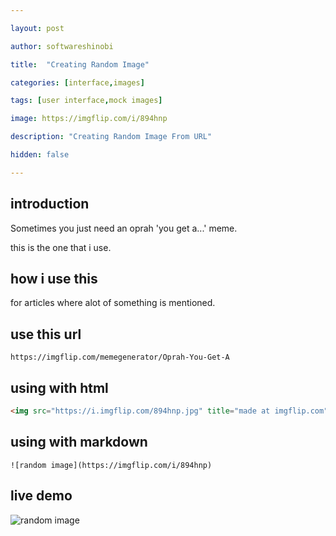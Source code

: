 ```yaml
---

layout: post

author: softwareshinobi

title:  "Creating Random Image"

categories: [interface,images]

tags: [user interface,mock images]

image: https://imgflip.com/i/894hnp

description: "Creating Random Image From URL"

hidden: false

---
```


## introduction

Sometimes you just need an oprah 'you get a...' meme.

this is the one that i use.

## how i use this

for articles where alot of something is mentioned.

## use this url

```
https://imgflip.com/memegenerator/Oprah-You-Get-A
```

## using with html

```html
<img src="https://i.imgflip.com/894hnp.jpg" title="made at imgflip.com" />
```

## using with markdown

```
![random image](https://imgflip.com/i/894hnp)
```

## live demo

![random image](https://imgflip.com/i/894hnp)
